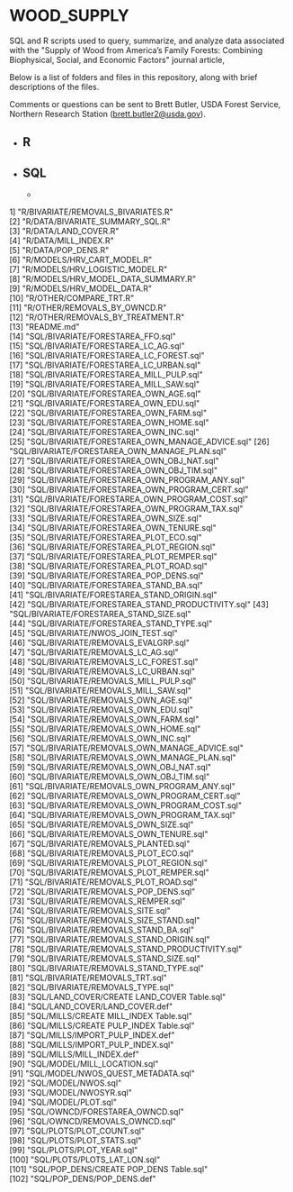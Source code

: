 # WOOD_SUPPLY
SQL and R scripts used to query, summarize, and analyze data associated with the "Supply of Wood from America’s Family Forests: Combining Biophysical, Social, and Economic Factors" journal article,

Below is a list of folders and files in this repository, along with brief descriptions of the files.

Comments or questions can be sent to Brett Butler, USDA Forest Service, Northern Research Station (brett.butler2@usda.gov).


- R
	- 
- SQL
	- 
	-

1] "R/BIVARIATE/REMOVALS_BIVARIATES.R"                [2] "R/DATA/BIVARIATE_SUMMARY_SQL.R"                   [3] "R/DATA/LAND_COVER.R"                              [4] "R/DATA/MILL_INDEX.R"                              [5] "R/DATA/POP_DENS.R"                                [6] "R/MODELS/HRV_CART_MODEL.R"                        [7] "R/MODELS/HRV_LOGISTIC_MODEL.R"                    [8] "R/MODELS/HRV_MODEL_DATA_SUMMARY.R"                [9] "R/MODELS/HRV_MODEL_DATA.R"                       [10] "R/OTHER/COMPARE_TRT.R"                           [11] "R/OTHER/REMOVALS_BY_OWNCD.R"                     [12] "R/OTHER/REMOVALS_BY_TREATMENT.R"                 [13] "README.md"                                       [14] "SQL/BIVARIATE/FORESTAREA_FFO.sql"                [15] "SQL/BIVARIATE/FORESTAREA_LC_AG.sql"              [16] "SQL/BIVARIATE/FORESTAREA_LC_FOREST.sql"          [17] "SQL/BIVARIATE/FORESTAREA_LC_URBAN.sql"           [18] "SQL/BIVARIATE/FORESTAREA_MILL_PULP.sql"          [19] "SQL/BIVARIATE/FORESTAREA_MILL_SAW.sql"           [20] "SQL/BIVARIATE/FORESTAREA_OWN_AGE.sql"            [21] "SQL/BIVARIATE/FORESTAREA_OWN_EDU.sql"            [22] "SQL/BIVARIATE/FORESTAREA_OWN_FARM.sql"           [23] "SQL/BIVARIATE/FORESTAREA_OWN_HOME.sql"           [24] "SQL/BIVARIATE/FORESTAREA_OWN_INC.sql"            [25] "SQL/BIVARIATE/FORESTAREA_OWN_MANAGE_ADVICE.sql"  [26] "SQL/BIVARIATE/FORESTAREA_OWN_MANAGE_PLAN.sql"    [27] "SQL/BIVARIATE/FORESTAREA_OWN_OBJ_NAT.sql"        [28] "SQL/BIVARIATE/FORESTAREA_OWN_OBJ_TIM.sql"        [29] "SQL/BIVARIATE/FORESTAREA_OWN_PROGRAM_ANY.sql"    [30] "SQL/BIVARIATE/FORESTAREA_OWN_PROGRAM_CERT.sql"   [31] "SQL/BIVARIATE/FORESTAREA_OWN_PROGRAM_COST.sql"   [32] "SQL/BIVARIATE/FORESTAREA_OWN_PROGRAM_TAX.sql"    [33] "SQL/BIVARIATE/FORESTAREA_OWN_SIZE.sql"           [34] "SQL/BIVARIATE/FORESTAREA_OWN_TENURE.sql"         [35] "SQL/BIVARIATE/FORESTAREA_PLOT_ECO.sql"           [36] "SQL/BIVARIATE/FORESTAREA_PLOT_REGION.sql"        [37] "SQL/BIVARIATE/FORESTAREA_PLOT_REMPER.sql"        [38] "SQL/BIVARIATE/FORESTAREA_PLOT_ROAD.sql"          [39] "SQL/BIVARIATE/FORESTAREA_POP_DENS.sql"           [40] "SQL/BIVARIATE/FORESTAREA_STAND_BA.sql"           [41] "SQL/BIVARIATE/FORESTAREA_STAND_ORIGIN.sql"       [42] "SQL/BIVARIATE/FORESTAREA_STAND_PRODUCTIVITY.sql" [43] "SQL/BIVARIATE/FORESTAREA_STAND_SIZE.sql"         [44] "SQL/BIVARIATE/FORESTAREA_STAND_TYPE.sql"         [45] "SQL/BIVARIATE/NWOS_JOIN_TEST.sql"                [46] "SQL/BIVARIATE/REMOVALS_EVALGRP.sql"              [47] "SQL/BIVARIATE/REMOVALS_LC_AG.sql"                [48] "SQL/BIVARIATE/REMOVALS_LC_FOREST.sql"            [49] "SQL/BIVARIATE/REMOVALS_LC_URBAN.sql"             [50] "SQL/BIVARIATE/REMOVALS_MILL_PULP.sql"            [51] "SQL/BIVARIATE/REMOVALS_MILL_SAW.sql"             [52] "SQL/BIVARIATE/REMOVALS_OWN_AGE.sql"              [53] "SQL/BIVARIATE/REMOVALS_OWN_EDU.sql"              [54] "SQL/BIVARIATE/REMOVALS_OWN_FARM.sql"             [55] "SQL/BIVARIATE/REMOVALS_OWN_HOME.sql"             [56] "SQL/BIVARIATE/REMOVALS_OWN_INC.sql"              [57] "SQL/BIVARIATE/REMOVALS_OWN_MANAGE_ADVICE.sql"    [58] "SQL/BIVARIATE/REMOVALS_OWN_MANAGE_PLAN.sql"      [59] "SQL/BIVARIATE/REMOVALS_OWN_OBJ_NAT.sql"          [60] "SQL/BIVARIATE/REMOVALS_OWN_OBJ_TIM.sql"          [61] "SQL/BIVARIATE/REMOVALS_OWN_PROGRAM_ANY.sql"      [62] "SQL/BIVARIATE/REMOVALS_OWN_PROGRAM_CERT.sql"     [63] "SQL/BIVARIATE/REMOVALS_OWN_PROGRAM_COST.sql"     [64] "SQL/BIVARIATE/REMOVALS_OWN_PROGRAM_TAX.sql"      [65] "SQL/BIVARIATE/REMOVALS_OWN_SIZE.sql"             [66] "SQL/BIVARIATE/REMOVALS_OWN_TENURE.sql"           [67] "SQL/BIVARIATE/REMOVALS_PLANTED.sql"              [68] "SQL/BIVARIATE/REMOVALS_PLOT_ECO.sql"             [69] "SQL/BIVARIATE/REMOVALS_PLOT_REGION.sql"          [70] "SQL/BIVARIATE/REMOVALS_PLOT_REMPER.sql"          [71] "SQL/BIVARIATE/REMOVALS_PLOT_ROAD.sql"            [72] "SQL/BIVARIATE/REMOVALS_POP_DENS.sql"             [73] "SQL/BIVARIATE/REMOVALS_REMPER.sql"               [74] "SQL/BIVARIATE/REMOVALS_SITE.sql"                 [75] "SQL/BIVARIATE/REMOVALS_SIZE_STAND.sql"           [76] "SQL/BIVARIATE/REMOVALS_STAND_BA.sql"             [77] "SQL/BIVARIATE/REMOVALS_STAND_ORIGIN.sql"         [78] "SQL/BIVARIATE/REMOVALS_STAND_PRODUCTIVITY.sql"   [79] "SQL/BIVARIATE/REMOVALS_STAND_SIZE.sql"           [80] "SQL/BIVARIATE/REMOVALS_STAND_TYPE.sql"           [81] "SQL/BIVARIATE/REMOVALS_TRT.sql"                  [82] "SQL/BIVARIATE/REMOVALS_TYPE.sql"                 [83] "SQL/LAND_COVER/CREATE LAND_COVER Table.sql"      [84] "SQL/LAND_COVER/LAND_COVER.def"                   [85] "SQL/MILLS/CREATE MILL_INDEX Table.sql"           [86] "SQL/MILLS/CREATE PULP_INDEX Table.sql"           [87] "SQL/MILLS/IMPORT_PULP_INDEX.def"                 [88] "SQL/MILLS/IMPORT_PULP_INDEX.sql"                 [89] "SQL/MILLS/MILL_INDEX.def"                        [90] "SQL/MODEL/MILL_LOCATION.sql"                     [91] "SQL/MODEL/NWOS_QUEST_METADATA.sql"               [92] "SQL/MODEL/NWOS.sql"                              [93] "SQL/MODEL/NWOSYR.sql"                            [94] "SQL/MODEL/PLOT.sql"                              [95] "SQL/OWNCD/FORESTAREA_OWNCD.sql"                  [96] "SQL/OWNCD/REMOVALS_OWNCD.sql"                    [97] "SQL/PLOTS/PLOT_COUNT.sql"                        [98] "SQL/PLOTS/PLOT_STATS.sql"                        [99] "SQL/PLOTS/PLOT_YEAR.sql"                        [100] "SQL/PLOTS/PLOTS_LAT_LON.sql"                    [101] "SQL/POP_DENS/CREATE POP_DENS Table.sql"         [102] "SQL/POP_DENS/POP_DENS.def"  